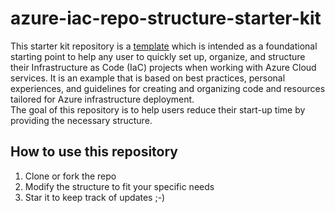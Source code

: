 # azure-iac-repo-structure-starter-kit

This starter kit repository is a [template](https://docs.github.com/en/repositories/creating-and-managing-repositories/creating-a-repository-from-a-template) which is intended as a foundational
starting point to help any user to quickly set up, organize, and structure their
Infrastructure as Code (IaC) projects when working with Azure Cloud services.
It is an example that is based on best practices, personal experiences, and
guidelines for creating and organizing code and resources tailored for Azure
infrastructure deployment.\
The goal of this repository is to help users reduce their start-up time by
providing the necessary structure.

## How to use this repository

1. Clone or fork the repo
2. Modify the structure to fit your specific needs
3. Star it to keep track of updates ;-)

